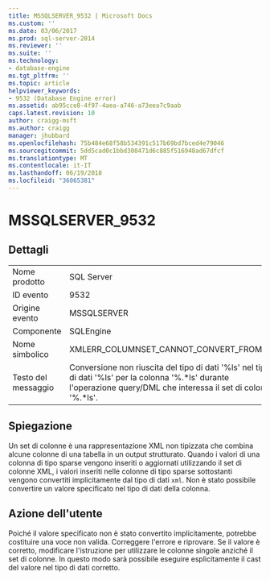 ```yaml
---
title: MSSQLSERVER_9532 | Microsoft Docs
ms.custom: ''
ms.date: 03/06/2017
ms.prod: sql-server-2014
ms.reviewer: ''
ms.suite: ''
ms.technology:
- database-engine
ms.tgt_pltfrm: ''
ms.topic: article
helpviewer_keywords:
- 9532 (Database Engine error)
ms.assetid: ab95cce8-4f97-4aea-a746-a73eea7c9aab
caps.latest.revision: 10
author: craigg-msft
ms.author: craigg
manager: jhubbard
ms.openlocfilehash: 75b484e68f58b534391c517b69bd7bced4e79046
ms.sourcegitcommit: 5dd5cad0c1bbd308471d6c885f516948ad67dfcf
ms.translationtype: MT
ms.contentlocale: it-IT
ms.lasthandoff: 06/19/2018
ms.locfileid: "36065381"
---
```

# <a name="mssqlserver9532"></a>MSSQLSERVER_9532
    
## <a name="details"></a>Dettagli  
  
|||  
|-|-|  
|Nome prodotto|SQL Server|  
|ID evento|9532|  
|Origine evento|MSSQLSERVER|  
|Componente|SQLEngine|  
|Nome simbolico|XMLERR_COLUMNSET_CANNOT_CONVERT_FROM_TO|  
|Testo del messaggio|Conversione non riuscita del tipo di dati '%ls' nel tipo di dati '%ls' per la colonna '%.*ls' durante l'operazione query/DML che interessa il set di colonne '%.\*ls'.|  
  
## <a name="explanation"></a>Spiegazione  
 Un set di colonne è una rappresentazione XML non tipizzata che combina alcune colonne di una tabella in un output strutturato. Quando i valori di una colonna di tipo sparse vengono inseriti o aggiornati utilizzando il set di colonne XML, i valori inseriti nelle colonne di tipo sparse sottostanti vengono convertiti implicitamente dal tipo di dati `xml`. Non è stato possibile convertire un valore specificato nel tipo di dati della colonna.  
  
## <a name="user-action"></a>Azione dell'utente  
 Poiché il valore specificato non è stato convertito implicitamente, potrebbe costituire una voce non valida. Correggere l'errore e riprovare. Se il valore è corretto, modificare l'istruzione per utilizzare le colonne singole anziché il set di colonne. In questo modo sarà possibile eseguire esplicitamente il cast del valore nel tipo di dati corretto.  
  
  